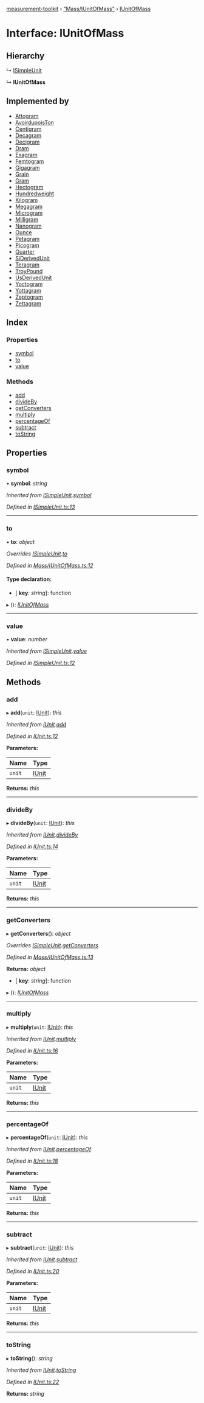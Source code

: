[measurement-toolkit](../README.md) › ["Mass/IUnitOfMass"](../modules/_mass_iunitofmass_.md) › [IUnitOfMass](_mass_iunitofmass_.iunitofmass.md)

# Interface: IUnitOfMass

## Hierarchy

  ↳ [ISimpleUnit](_isimpleunit_.isimpleunit.md)

  ↳ **IUnitOfMass**

## Implemented by

* [Attogram](../classes/_mass_si_attogram_.attogram.md)
* [AvoirdupoisTon](../classes/_mass_us_avoirdupois_avoirdupoiston_.avoirdupoiston.md)
* [Centigram](../classes/_mass_si_centigram_.centigram.md)
* [Decagram](../classes/_mass_si_decagram_.decagram.md)
* [Decigram](../classes/_mass_si_decigram_.decigram.md)
* [Dram](../classes/_mass_us_avoirdupois_dram_.dram.md)
* [Exagram](../classes/_mass_si_exagram_.exagram.md)
* [Femtogram](../classes/_mass_si_femtogram_.femtogram.md)
* [Gigagram](../classes/_mass_si_gigagram_.gigagram.md)
* [Grain](../classes/_mass_us_avoirdupois_grain_.grain.md)
* [Gram](../classes/_mass_si_gram_.gram.md)
* [Hectogram](../classes/_mass_si_hectogram_.hectogram.md)
* [Hundredweight](../classes/_mass_us_avoirdupois_hundredweight_.hundredweight.md)
* [Kilogram](../classes/_mass_si_kilogram_.kilogram.md)
* [Megagram](../classes/_mass_si_megagram_.megagram.md)
* [Microgram](../classes/_mass_si_microgram_.microgram.md)
* [Milligram](../classes/_mass_si_milligram_.milligram.md)
* [Nanogram](../classes/_mass_si_nanogram_.nanogram.md)
* [Ounce](../classes/_mass_us_avoirdupois_ounce_.ounce.md)
* [Petagram](../classes/_mass_si_petagram_.petagram.md)
* [Picogram](../classes/_mass_si_picogram_.picogram.md)
* [Quarter](../classes/_mass_us_avoirdupois_quarter_.quarter.md)
* [SiDerivedUnit](../classes/_mass_si_siderivedunit_.siderivedunit.md)
* [Teragram](../classes/_mass_si_teragram_.teragram.md)
* [TroyPound](../classes/_mass_us_troy_troypound_.troypound.md)
* [UsDerivedUnit](../classes/_mass_us_usderivedunit_.usderivedunit.md)
* [Yoctogram](../classes/_mass_si_yoctogram_.yoctogram.md)
* [Yottagram](../classes/_mass_si_yottagram_.yottagram.md)
* [Zeptogram](../classes/_mass_si_zeptogram_.zeptogram.md)
* [Zettagram](../classes/_mass_si_zettagram_.zettagram.md)

## Index

### Properties

* [symbol](_mass_iunitofmass_.iunitofmass.md#symbol)
* [to](_mass_iunitofmass_.iunitofmass.md#to)
* [value](_mass_iunitofmass_.iunitofmass.md#value)

### Methods

* [add](_mass_iunitofmass_.iunitofmass.md#add)
* [divideBy](_mass_iunitofmass_.iunitofmass.md#divideby)
* [getConverters](_mass_iunitofmass_.iunitofmass.md#getconverters)
* [multiply](_mass_iunitofmass_.iunitofmass.md#multiply)
* [percentageOf](_mass_iunitofmass_.iunitofmass.md#percentageof)
* [subtract](_mass_iunitofmass_.iunitofmass.md#subtract)
* [toString](_mass_iunitofmass_.iunitofmass.md#tostring)

## Properties

###  symbol

• **symbol**: *string*

*Inherited from [ISimpleUnit](_isimpleunit_.isimpleunit.md).[symbol](_isimpleunit_.isimpleunit.md#symbol)*

*Defined in [ISimpleUnit.ts:13](https://github.com/baspeeters/measurement-toolkit/blob/b77bfc1/src/Units/ISimpleUnit.ts#L13)*

___

###  to

• **to**: *object*

*Overrides [ISimpleUnit](_isimpleunit_.isimpleunit.md).[to](_isimpleunit_.isimpleunit.md#to)*

*Defined in [Mass/IUnitOfMass.ts:12](https://github.com/baspeeters/measurement-toolkit/blob/b77bfc1/src/Units/Mass/IUnitOfMass.ts#L12)*

#### Type declaration:

* \[ **key**: *string*\]: function

▸ (): *[IUnitOfMass](_mass_iunitofmass_.iunitofmass.md)*

___

###  value

• **value**: *number*

*Inherited from [ISimpleUnit](_isimpleunit_.isimpleunit.md).[value](_isimpleunit_.isimpleunit.md#value)*

*Defined in [ISimpleUnit.ts:12](https://github.com/baspeeters/measurement-toolkit/blob/b77bfc1/src/Units/ISimpleUnit.ts#L12)*

## Methods

###  add

▸ **add**(`unit`: [IUnit](_iunit_.iunit.md)): *this*

*Inherited from [IUnit](_iunit_.iunit.md).[add](_iunit_.iunit.md#add)*

*Defined in [IUnit.ts:12](https://github.com/baspeeters/measurement-toolkit/blob/b77bfc1/src/Units/IUnit.ts#L12)*

**Parameters:**

Name | Type |
------ | ------ |
`unit` | [IUnit](_iunit_.iunit.md) |

**Returns:** *this*

___

###  divideBy

▸ **divideBy**(`unit`: [IUnit](_iunit_.iunit.md)): *this*

*Inherited from [IUnit](_iunit_.iunit.md).[divideBy](_iunit_.iunit.md#divideby)*

*Defined in [IUnit.ts:14](https://github.com/baspeeters/measurement-toolkit/blob/b77bfc1/src/Units/IUnit.ts#L14)*

**Parameters:**

Name | Type |
------ | ------ |
`unit` | [IUnit](_iunit_.iunit.md) |

**Returns:** *this*

___

###  getConverters

▸ **getConverters**(): *object*

*Overrides [ISimpleUnit](_isimpleunit_.isimpleunit.md).[getConverters](_isimpleunit_.isimpleunit.md#getconverters)*

*Defined in [Mass/IUnitOfMass.ts:13](https://github.com/baspeeters/measurement-toolkit/blob/b77bfc1/src/Units/Mass/IUnitOfMass.ts#L13)*

**Returns:** *object*

* \[ **key**: *string*\]: function

▸ (): *[IUnitOfMass](_mass_iunitofmass_.iunitofmass.md)*

___

###  multiply

▸ **multiply**(`unit`: [IUnit](_iunit_.iunit.md)): *this*

*Inherited from [IUnit](_iunit_.iunit.md).[multiply](_iunit_.iunit.md#multiply)*

*Defined in [IUnit.ts:16](https://github.com/baspeeters/measurement-toolkit/blob/b77bfc1/src/Units/IUnit.ts#L16)*

**Parameters:**

Name | Type |
------ | ------ |
`unit` | [IUnit](_iunit_.iunit.md) |

**Returns:** *this*

___

###  percentageOf

▸ **percentageOf**(`unit`: [IUnit](_iunit_.iunit.md)): *this*

*Inherited from [IUnit](_iunit_.iunit.md).[percentageOf](_iunit_.iunit.md#percentageof)*

*Defined in [IUnit.ts:18](https://github.com/baspeeters/measurement-toolkit/blob/b77bfc1/src/Units/IUnit.ts#L18)*

**Parameters:**

Name | Type |
------ | ------ |
`unit` | [IUnit](_iunit_.iunit.md) |

**Returns:** *this*

___

###  subtract

▸ **subtract**(`unit`: [IUnit](_iunit_.iunit.md)): *this*

*Inherited from [IUnit](_iunit_.iunit.md).[subtract](_iunit_.iunit.md#subtract)*

*Defined in [IUnit.ts:20](https://github.com/baspeeters/measurement-toolkit/blob/b77bfc1/src/Units/IUnit.ts#L20)*

**Parameters:**

Name | Type |
------ | ------ |
`unit` | [IUnit](_iunit_.iunit.md) |

**Returns:** *this*

___

###  toString

▸ **toString**(): *string*

*Inherited from [IUnit](_iunit_.iunit.md).[toString](_iunit_.iunit.md#tostring)*

*Defined in [IUnit.ts:22](https://github.com/baspeeters/measurement-toolkit/blob/b77bfc1/src/Units/IUnit.ts#L22)*

**Returns:** *string*
